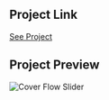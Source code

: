 ## Project Link

[See Project](https://groupcardcarousel.vercel.app/)

## Project Preview

![Cover Flow Slider](group_card_carousel.png)
